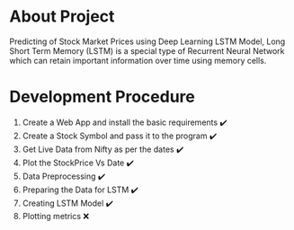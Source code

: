 # About Project
Predicting of Stock Market Prices using Deep Learning LSTM Model, Long Short Term Memory (LSTM) is a special type of Recurrent Neural Network which can retain important information over time using memory cells.

# Development Procedure

1. Create a Web App and install the basic requirements :heavy_check_mark:
2. Create a Stock Symbol and pass it to the program :heavy_check_mark:
3. Get Live Data from Nifty as per the dates :heavy_check_mark:
4. Plot the StockPrice Vs Date :heavy_check_mark:
5. Data Preprocessing :heavy_check_mark:
6. Preparing the Data for LSTM :heavy_check_mark:
7. Creating LSTM Model :heavy_check_mark:
8. Plotting metrics :x:


